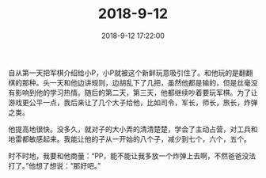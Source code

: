 ﻿---
title: "2018-9-12"
date: 2018-9-12 17:22:00
tags: 文字
categories: 爸爸
---
自从第一天把军棋介绍给小P，小P就被这个新鲜玩意吸引住了。和他玩的是翻翻棋的那种。头一天和他边讲规则，边胡乱下了几把，虽然他都是输的，但是丝毫没有影响到他的学习热情。随后的第二天，第三天，他都继续吵着要玩军棋。为了让游戏更公平一点，我后来让了几个大子给他，比如司令，军长，师长，旅长，炸弹之类。

他提高地很快。没多久，就对子的大小弄的清清楚楚，学会了主动占营，对工兵和地雷都敏感起来。我能让他的子从一开始的八个子，减少到七个，六个，五个。

时不时地，我要和他商量：“PP，能不能让我多放一个炸弹上去啊，不然爸爸没法打了。”他想了想说：“那好吧。”